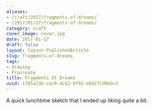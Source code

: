```yaml
---
aliases:
- /craft/2017/fragments-of-dreams/
- /2017/01/17/fragments-of-dreams/
category: craft
cover_image: cover.jpg
date: 2017-01-17
draft: false
layout: layout:PublishedArticle
slug: fragments-of-dreams
tags:
- drawing
- Procreate
title: Fragments Of Dreams
uuid: 1795a23b-cec8-4cb2-8f92-e8427cd0ebc3
---
```


A quick lunchtime sketch that I ended up liking quite a bit.